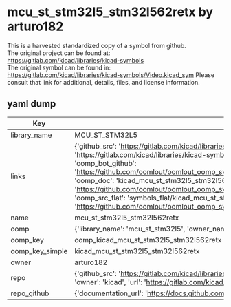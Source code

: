 # mcu_st_stm32l5_stm32l562retx by arturo182  
This is a harvested standardized copy of a symbol from github.  
The original project can be found at:  
https://gitlab.com/kicad/libraries/kicad-symbols  
The original symbol can be found in:
https://gitlab.com/kicad/libraries/kicad-symbols/Video.kicad_sym
Please consult that link for additional, details, files, and license information.  
## yaml dump  
| Key | Value |  
| --- | --- |  
| library_name | MCU_ST_STM32L5 |  
| links | {'github_src': 'https://gitlab.com/kicad/libraries/kicad-symbols/Video.kicad_sym', 'github_src_repo': 'https://gitlab.com/kicad/libraries/kicad-symbols', 'oomp_bot': 'kicad_mcu_st_stm32l5_stm32l562retx/working', 'oomp_bot_github': 'https://github.com/oomlout/oomlout_oomp_symbol_bot/tree/main/kicad_mcu_st_stm32l5_stm32l562retx/working', 'oomp_doc': 'kicad_mcu_st_stm32l5_stm32l562retx/working', 'oomp_doc_github': 'https://github.com/oomlout/oomlout_oomp_symbol_doc/tree/main/kicad_mcu_st_stm32l5_stm32l562retx/working', 'oomp_src_flat': 'symbols_flat/kicad_mcu_st_stm32l5_stm32l562retx/working', 'oomp_src_flat_github': 'https://github.com/oomlout/oomlout_oomp_symbol_src/tree/main/kicad_mcu_st_stm32l5_stm32l562retx/working'} |  
| name | mcu_st_stm32l5_stm32l562retx |  
| oomp | {'library_name': 'mcu_st_stm32l5', 'owner_name': 'kicad', 'symbol_name': 'mcu_st_stm32l5_stm32l562retx'} |  
| oomp_key | oomp_kicad_mcu_st_stm32l5_stm32l562retx |  
| oomp_key_simple | kicad_mcu_st_stm32l5_stm32l562retx |  
| owner | arturo182 |  
| repo | {'github_src': 'https://gitlab.com/kicad/libraries/kicad-symbols/Video.kicad_sym', 'name': 'libraries/kicad-symbols', 'owner': 'kicad', 'url': 'https://gitlab.com/kicad/libraries/kicad-symbols'} |  
| repo_github | {'documentation_url': 'https://docs.github.com/rest/repos/repos#get-a-repository', 'message': 'Not Found'} |  

